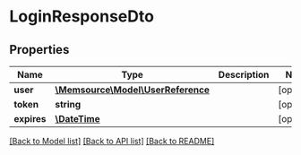 # LoginResponseDto

## Properties
Name | Type | Description | Notes
------------ | ------------- | ------------- | -------------
**user** | [**\Memsource\Model\UserReference**](UserReference.md) |  | [optional] 
**token** | **string** |  | [optional] 
**expires** | [**\DateTime**](\DateTime.md) |  | [optional] 

[[Back to Model list]](../README.md#documentation-for-models) [[Back to API list]](../README.md#documentation-for-api-endpoints) [[Back to README]](../README.md)


